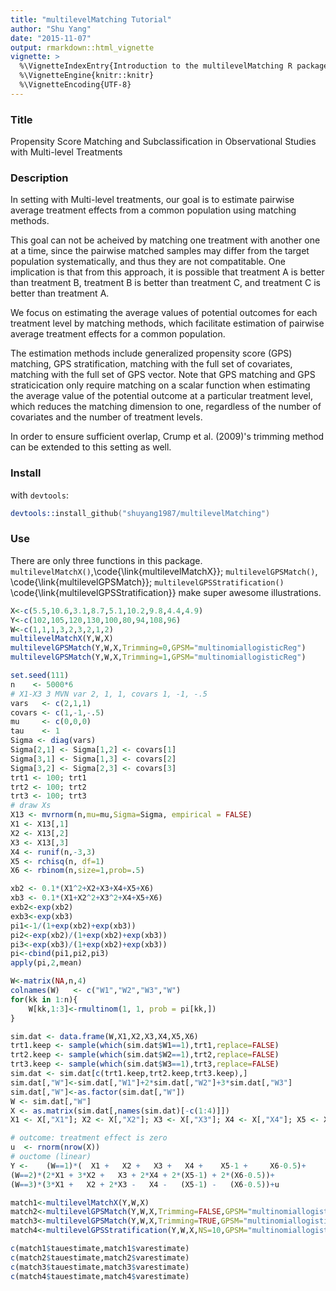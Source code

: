 ```yaml
---
title: "multilevelMatching Tutorial"
author: "Shu Yang"
date: "2015-11-07"
output: rmarkdown::html_vignette
vignette: >
  %\VignetteIndexEntry{Introduction to the multilevelMatching R package}
  %\VignetteEngine{knitr::knitr}
  %\VignetteEncoding{UTF-8}
---
```

### Title

Propensity Score Matching and Subclassification in Observational Studies with Multi-level Treatments

### Description

In setting with Multi-level treatments, our goal is to estimate pairwise average treatment effects from a common population using matching methods.

This goal can not be acheived by matching one treatment with another one at a time, since the pairwise matched samples may differ from the target population systematically, and thus they are not compatitable. One implication is that from this approach, it is possible that treatment A is better than treatment B, treatment B is better than treatment C, and treatment C is better than treatment A. 

We focus on estimating the average values of potential outcomes for each treatment level by matching methods, which facilitate estimation of pairwise average treatment effects for a common population.

The estimation methods include generalized propensity score (GPS) matching, GPS stratification,
matching with the full set of covariates, matching with the full set of GPS vector. Note that GPS matching and GPS straticication only require matching on a scalar function when estimating the average value of the potential outcome at a particular treatment level, which reduces the matching dimension to one, regardless of the number of covariates and the number of treatment levels. 

In order to ensure sufficient overlap, Crump et al. (2009)'s trimming method can be extended to this setting as well. 

### Install
with `devtools`:

```S
devtools::install_github("shuyang1987/multilevelMatching")
```

### Use
There are only three functions in this package. 
`multilevelMatchX()`,\code{\link{multilevelMatchX}};
`multilevelGPSMatch()`, \code{\link{multilevelGPSMatch}};
`multilevelGPSStratification()` \code{\link{multilevelGPSStratification}} make super awesome illustrations. 

```r
X<-c(5.5,10.6,3.1,8.7,5.1,10.2,9.8,4.4,4.9)
Y<-c(102,105,120,130,100,80,94,108,96)
W<-c(1,1,1,3,2,3,2,1,2)
multilevelMatchX(Y,W,X)
multilevelGPSMatch(Y,W,X,Trimming=0,GPSM="multinomiallogisticReg")
multilevelGPSMatch(Y,W,X,Trimming=1,GPSM="multinomiallogisticReg")
```

```r
set.seed(111)
n    <- 5000*6
# X1-X3 3 MVN var 2, 1, 1, covars 1, -1, -.5
vars   <- c(2,1,1)
covars <- c(1,-1,-.5)
mu     <- c(0,0,0)
tau    <- 1
Sigma <- diag(vars)
Sigma[2,1] <- Sigma[1,2] <- covars[1]
Sigma[3,1] <- Sigma[1,3] <- covars[2]
Sigma[3,2] <- Sigma[2,3] <- covars[3]
trt1 <- 100; trt1
trt2 <- 100; trt2
trt3 <- 100; trt3
# draw Xs
X13 <- mvrnorm(n,mu=mu,Sigma=Sigma, empirical = FALSE)
X1 <- X13[,1]
X2 <- X13[,2]
X3 <- X13[,3]
X4 <- runif(n,-3,3)
X5 <- rchisq(n, df=1)
X6 <- rbinom(n,size=1,prob=.5)

xb2 <- 0.1*(X1^2+X2+X3+X4+X5+X6)
xb3 <- 0.1*(X1+X2^2+X3^2+X4+X5+X6)
exb2<-exp(xb2)
exb3<-exp(xb3)
pi1<-1/(1+exp(xb2)+exp(xb3))
pi2<-exp(xb2)/(1+exp(xb2)+exp(xb3))
pi3<-exp(xb3)/(1+exp(xb2)+exp(xb3))
pi<-cbind(pi1,pi2,pi3)
apply(pi,2,mean)

W<-matrix(NA,n,4)
colnames(W)   <- c("W1","W2","W3","W")
for(kk in 1:n){
    W[kk,1:3]<-rmultinom(1, 1, prob = pi[kk,])
}

sim.dat <- data.frame(W,X1,X2,X3,X4,X5,X6)
trt1.keep <- sample(which(sim.dat$W1==1),trt1,replace=FALSE)
trt2.keep <- sample(which(sim.dat$W2==1),trt2,replace=FALSE)
trt3.keep <- sample(which(sim.dat$W3==1),trt3,replace=FALSE)
sim.dat <- sim.dat[c(trt1.keep,trt2.keep,trt3.keep),]
sim.dat[,"W"]<-sim.dat[,"W1"]+2*sim.dat[,"W2"]+3*sim.dat[,"W3"]
sim.dat[,"W"]<-as.factor(sim.dat[,"W"])
W <- sim.dat[,"W"]
X <- as.matrix(sim.dat[,names(sim.dat)[-c(1:4)]])
X1 <- X[,"X1"]; X2 <- X[,"X2"]; X3 <- X[,"X3"]; X4 <- X[,"X4"]; X5 <- X[,"X5"];X6 <- X[,"X6"]

# outcome: treatment effect is zero
u  <- rnorm(nrow(X))
# ouctome (linear)
Y <- 	(W==1)*(  X1 +   X2 +   X3 +   X4 +    X5-1 +     X6-0.5)+
(W==2)*(2*X1 + 3*X2 +   X3 + 2*X4 + 2*(X5-1) + 2*(X6-0.5))+
(W==3)*(3*X1 +   X2 + 2*X3 -   X4 -   (X5-1) -   (X6-0.5))+u

match1<-multilevelMatchX(Y,W,X)
match2<-multilevelGPSMatch(Y,W,X,Trimming=FALSE,GPSM="multinomiallogisticReg")
match3<-multilevelGPSMatch(Y,W,X,Trimming=TRUE,GPSM="multinomiallogisticReg")
match4<-multilevelGPSStratification(Y,W,X,NS=10,GPSM="multinomiallogisticReg",linearp=0,nboot=50)

c(match1$tauestimate,match1$varestimate)
c(match2$tauestimate,match2$varestimate)
c(match3$tauestimate,match3$varestimate)
c(match4$tauestimate,match4$varestimate)
```




